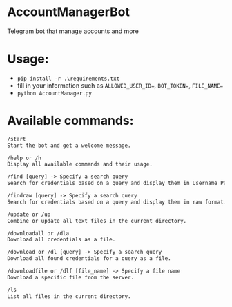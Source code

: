 # AccountManagerBot
Telegram bot that manage accounts and more

# Usage:
* ```pip install -r .\requirements.txt```
* fill in your information such as ```ALLOWED_USER_ID=```, ```BOT_TOKEN=```, ```FILE_NAME=```
* ```python AccountManager.py```

# Available commands:

```xml
/start 
Start the bot and get a welcome message.

/help or /h 
Display all available commands and their usage.

/find [query] -> Specify a search query
Search for credentials based on a query and display them in Username Password format.

/findraw [query] -> Specify a search query
Search for credentials based on a query and display them in raw format.

/update or /up 
Combine or update all text files in the current directory.

/downloadall or /dla 
Download all credentials as a file.

/download or /dl [query] -> Specify a search query
Download all found credentials for a query as a file.

/downloadfile or /dlf [file_name] -> Specify a file name
Download a specific file from the server.

/ls 
List all files in the current directory.
```

